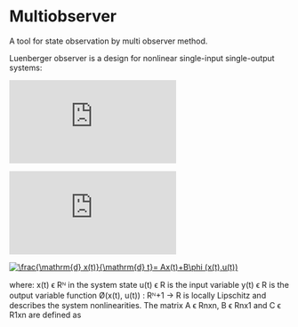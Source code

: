 # Multiobserver
A tool for state observation by multi observer method.

Luenberger observer is  a design for nonlinear single-input single-output systems:

![equiation](http://latex.codecogs.com/gif.latex?%5Cfrac%7B%5Cmathrm%7Bd%7D%20x%28t%29%7D%7B%5Cmathrm%7Bd%7D%20t%7D%3D%20Ax%28t%29&plus;B%5Cphi%20%28x%28t%29%2Cu%28t%29%29)

![equiation](http://latex.codecogs.com/gif.latex?y%28t%29%3DCx%28t%29)

<a href="http://www.codecogs.com/eqnedit.php?latex=\frac{\mathrm{d}&space;x(t)}{\mathrm{d}&space;t}=&space;Ax(t)&plus;B\phi&space;(x(t),u(t))" target="_blank"><img src="http://latex.codecogs.com/gif.latex?\frac{\mathrm{d}&space;x(t)}{\mathrm{d}&space;t}=&space;Ax(t)&plus;B\phi&space;(x(t),u(t))" title="\frac{\mathrm{d} x(t)}{\mathrm{d} t}= Ax(t)+B\phi (x(t),u(t))" /></a>

where:
x(t) ϵ Rᴺ in the system state
u(t) ϵ R is the input variable
y(t) ϵ R is the output variable
function Ø(x(t), u(t)) : Rᴺ+1 → R is locally Lipschitz and describes the system nonlinearities.
The matrix A ϵ Rnxn, B ϵ Rnx1 and C ϵ R1xn are defined as
